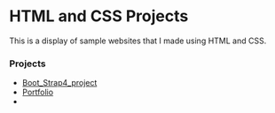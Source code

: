 # HTML and CSS Projects

This is a display of sample websites that I made using HTML and CSS.

### Projects
- [Boot_Strap4_project](Boot_Strap4_project)
- [Portfolio](Portfolio)
- 


